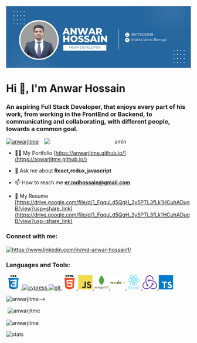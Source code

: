 <img align="center" src="https://github.com/anwarjitme/anwarjitme/blob/main/Anwar%20Hossain.png" alt="logo" />
<h1 align="left">Hi 👋, I'm Anwar Hossain</h1>
<div width="200" align="left"><h3 align="left" >An aspiring Full Stack Developer, that enjoys every part of his work, from working in the FrontEnd or Backend, to communicating and collaborating, with different people, towards a common goal. </h3></div>
<p align="center"> <img align="right" width="400" src="https://media.tenor.com/qJ5evVs-_uUAAAAC/coding.gif" alt="amin" /></p>
<p align="left"> <a href="https://github.com/ryo-ma/github-profile-trophy"><img src="https://github-profile-trophy.vercel.app/?username=anwarjitme" alt="anwarjitme" /></a> </p>

- 👨‍💻 My Portfolio [https://anwarjitme.github.io/](https://anwarjitme.github.io/)

- 💬 Ask me about **React,redux,javascript**

- 📫 How to reach me **er.mdhossain@gmail.com**

- 📄 My Resume [https://drive.google.com/file/d/1_FqquLd5QgH_3y5PTL3fLk1HCuhADugB/view?usp=share_link](https://drive.google.com/file/d/1_FqquLd5QgH_3y5PTL3fLk1HCuhADugB/view?usp=share_link)
<h3 align="left">Connect with me:</h3>
<p align="left">
<a href="https://linkedin.com/in/https://www.linkedin.com/in/md-anwar-hossain1/" target="blank"><img align="center" src="https://raw.githubusercontent.com/rahuldkjain/github-profile-readme-generator/master/src/images/icons/Social/linked-in-alt.svg" alt="https://www.linkedin.com/in/md-anwar-hossain1/" height="30" width="40" /></a>
</p>
<h3 align="left">Languages and Tools:</h3>
<p align="left"> <a href="https://www.w3schools.com/css/" target="_blank" rel="noreferrer"> <img src="https://raw.githubusercontent.com/devicons/devicon/master/icons/css3/css3-original-wordmark.svg" alt="css3" width="40" height="40"/> </a> <a href="https://www.cypress.io" target="_blank" rel="noreferrer"> <img src="https://raw.githubusercontent.com/simple-icons/simple-icons/6e46ec1fc23b60c8fd0d2f2ff46db82e16dbd75f/icons/cypress.svg" alt="cypress" width="40" height="40"/> </a> <a href="https://git-scm.com/" target="_blank" rel="noreferrer"> <img src="https://www.vectorlogo.zone/logos/git-scm/git-scm-icon.svg" alt="git" width="40" height="40"/> </a> <a href="https://www.w3.org/html/" target="_blank" rel="noreferrer"> <img src="https://raw.githubusercontent.com/devicons/devicon/master/icons/html5/html5-original-wordmark.svg" alt="html5" width="40" height="40"/> </a> <a href="https://developer.mozilla.org/en-US/docs/Web/JavaScript" target="_blank" rel="noreferrer"> <img src="https://raw.githubusercontent.com/devicons/devicon/master/icons/javascript/javascript-original.svg" alt="javascript" width="40" height="40"/> </a> <a href="https://www.mongodb.com/" target="_blank" rel="noreferrer"> <img src="https://raw.githubusercontent.com/devicons/devicon/master/icons/mongodb/mongodb-original-wordmark.svg" alt="mongodb" width="40" height="40"/> </a> <a href="https://nodejs.org" target="_blank" rel="noreferrer"> <img src="https://raw.githubusercontent.com/devicons/devicon/master/icons/nodejs/nodejs-original-wordmark.svg" alt="nodejs" width="40" height="40"/> </a> <a href="https://reactjs.org/" target="_blank" rel="noreferrer"> <img src="https://raw.githubusercontent.com/devicons/devicon/master/icons/react/react-original-wordmark.svg" alt="react" width="40" height="40"/> </a> <a href="https://redux.js.org" target="_blank" rel="noreferrer"> <img src="https://raw.githubusercontent.com/devicons/devicon/master/icons/redux/redux-original.svg" alt="redux" width="40" height="40"/> </a> <a href="https://www.typescriptlang.org/" target="_blank" rel="noreferrer"> <img src="https://raw.githubusercontent.com/devicons/devicon/master/icons/typescript/typescript-original.svg" alt="typescript" width="40" height="40"/> </a> </p
<!-- <p><img align="left" src="https://github-readme-stats.vercel.app/api/top-langs?username=anwarjitme&show_icons=true&locale=en&layout=compact" alt="anwarjitme" /></p> -->

<p>&nbsp;<img align="center" src="https://github-readme-stats.vercel.app/api?username=anwarjitme&show_icons=true&locale=en" alt="anwarjitme" /></p>

<p><img align="center" src="https://github-readme-streak-stats.herokuapp.com/?user=anwarjitme&" alt="anwarjitme" /></p>
<img src="https://github-readme-stats.vercel.app/api?username=anwarjitme&theme=radical" alt="stats" />



<!--
**anwarjitme/anwarjitme** is a ✨ _special_ ✨ repository because its `README.md` (this file) appears on your GitHub profile.

Here are some ideas to get you started:

- 🔭 I’m currently working on ...
- 🌱 I’m currently learning ...
- 👯 I’m looking to collaborate on ...
- 🤔 I’m looking for help with ...
- 💬 Ask me about ...
- 📫 How to reach me: ...
- 😄 Pronouns: ...
- ⚡ Fun fact: ...
-->
